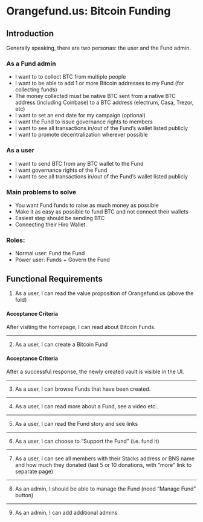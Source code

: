 # Orangefund.us: Bitcoin Funding

## Introduction

Generally speaking, there are two personas: the user and the Fund admin.

### As a Fund admin
- I want to to collect BTC from multiple people
- I want to be able to add 1 or more Bitcoin addresses to my Fund (for collecting funds) 
- The money collected must be native BTC sent from a native BTC address (including Coinbase) to a BTC address (electrum, Casa, Trezor, etc) 
- I want to set an end date for my campaign (optional)
- I want the Fund to issue governance rights to members 
- I want to see all transactions in/out of the Fund’s wallet listed publicly 
- I want to promote decentralization wherever possible 

### As a user 
- I want to send BTC from any BTC wallet to the Fund 
- I want governance rights of the Fund 
- I want to see all transactions in/out of the Fund’s wallet listed publicly 

### Main problems to solve
- You want Fund funds to raise as much money as possible 
- Make it as easy as possible to fund BTC and not connect their wallets 
- Easiest step should be sending BTC 
- Connecting their Hiro Wallet

### Roles: 
- Normal user: Fund the Fund 
- Power user: Funds + Govern the Fund


## Functional Requirements

1. As a user, I can read the value proposition of Orangefund.us (above the fold)

#### Acceptance Criteria
After visiting the homepage, I can read about Bitcoin Funds.

---

2. As a user, I can create a Bitcoin Fund

#### Acceptance Criteria
After a successful response, the newly created vault is visible in the UI.

---

3. As a user, I can browse Funds that have been created.

---

4. As a user, I can read more about a Fund, see a video etc..

---

5. As a user, I can read the Fund story and see links

---

6. As a user, I can choose to “Support the Fund” (i.e. fund it)

---

7. As a user, I can see all members with their Stacks address or BNS name and how much they donated (last 5 or 10 donations, with “more” link to separate page)

---

8. As an admin, I should be able to manage the Fund (need “Manage Fund” button)

---

9. As an admin, I can add additional admins

